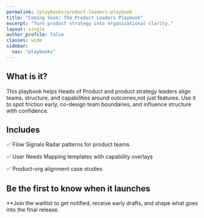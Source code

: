 ```yaml
---
permalink: /playbooks/product-leaders-playbook
title: "Coming Soon: The Product Leaders Playbook"
excerpt: "Turn product strategy into organizational clarity."
layout: single
author_profile: false
classes: wide
sidebar:
  nav: "playbooks"
---
```


## What is it?

This playbook helps Heads of Product and product strategy leaders align teams, structure, and capabilities around outcomes,not just features. Use it to spot friction early, co-design team boundaries, and influence structure with confidence.

## Includes

✅ Flow Signals Radar patterns for product teams

✅ User Needs Mapping templates with capability overlays

✅ Product-org alignment case studies

## Be the first to know when it launches

**Join the waitlist to get notified, receive early drafts, and shape what goes into the final release.

<script async data-uid="ca0dce09dd" src="https://conjurer.kit.com/ca0dce09dd/index.js"></script>
